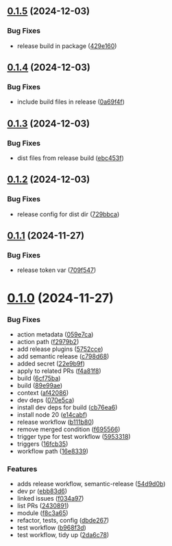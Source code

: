 ## [0.1.5](https://github.com/simonloynes/happi-labels/compare/v0.1.4...v0.1.5) (2024-12-03)


### Bug Fixes

* release build in package ([429e160](https://github.com/simonloynes/happi-labels/commit/429e1603708f63f07f5541cff541068a66bfedc4))

## [0.1.4](https://github.com/simonloynes/happi-labels/compare/v0.1.3...v0.1.4) (2024-12-03)


### Bug Fixes

* include build files in release ([0a69f4f](https://github.com/simonloynes/happi-labels/commit/0a69f4f241f0c50cfa30cd865456ee0447c6c0a5))

## [0.1.3](https://github.com/simonloynes/happi-labels/compare/v0.1.2...v0.1.3) (2024-12-03)


### Bug Fixes

* dist files from release build ([ebc453f](https://github.com/simonloynes/happi-labels/commit/ebc453f601c3e01a7eab88e4628b7091042c4c0b))

## [0.1.2](https://github.com/simonloynes/happi-labels/compare/v0.1.1...v0.1.2) (2024-12-03)


### Bug Fixes

* release config for dist dir ([729bbca](https://github.com/simonloynes/happi-labels/commit/729bbcad19f835df729cf07f38db6bc8622d0b92))

## [0.1.1](https://github.com/simonloynes/happi-labels/compare/v0.1.0...v0.1.1) (2024-11-27)


### Bug Fixes

* release token var ([709f547](https://github.com/simonloynes/happi-labels/commit/709f5475a61c0656a1888b0904d18d6854f3de30))

# [0.1.0](https://github.com/simonloynes/happi-labels/compare/v0.0.1...v0.1.0) (2024-11-27)


### Bug Fixes

* action metadata ([059e7ca](https://github.com/simonloynes/happi-labels/commit/059e7cae814bcd6a125be5caf59330eea29612a8))
* action path ([f2979b2](https://github.com/simonloynes/happi-labels/commit/f2979b2762e4e308d08decb115f9ebb1e143ddaf))
* add release plugins ([5752cce](https://github.com/simonloynes/happi-labels/commit/5752cce53d8324144e6e558f3371ab10fd6525c5))
* add semantic release ([c798d68](https://github.com/simonloynes/happi-labels/commit/c798d687bc076eea75048a6da1f35961381ea0dc))
* added secret ([22e9b9f](https://github.com/simonloynes/happi-labels/commit/22e9b9f31eaa0f4bb196e9c0545daa49ceb75ada))
* apply to related PRs ([f4a81f8](https://github.com/simonloynes/happi-labels/commit/f4a81f868de3a1a51aed7770686ac50395dc3fd4))
* build ([6cf75ba](https://github.com/simonloynes/happi-labels/commit/6cf75ba3a5fa39c89450d2b799301a1d084b8c2e))
* build ([89e99ae](https://github.com/simonloynes/happi-labels/commit/89e99aecfe5c455bb3889a834b9c30f52b18f286))
* context ([af42086](https://github.com/simonloynes/happi-labels/commit/af42086b528841038ef7c9f4246530e6bb4276c8))
* dev deps ([070e5ca](https://github.com/simonloynes/happi-labels/commit/070e5ca8cd6f19d502185b52ebbc7131146bb6fc))
* install dev deps for build ([cb76ea6](https://github.com/simonloynes/happi-labels/commit/cb76ea61a148a4cdf78ca2c9310e695c64752630))
* install node 20 ([e14cabf](https://github.com/simonloynes/happi-labels/commit/e14cabf7e83a0c4f5ad8bff5e9eab9d47a4902da))
* release workflow ([b111b80](https://github.com/simonloynes/happi-labels/commit/b111b8067d587664e95bd0048e43059abc8234d8))
* remove merged condition ([f695566](https://github.com/simonloynes/happi-labels/commit/f695566f2e3f357d58644ebb0173ce287a3fe6e1))
* trigger type for test workflow ([5953318](https://github.com/simonloynes/happi-labels/commit/59533180e4fb5f467c31cd5264cbbac3525fd9e5))
* triggers ([16fcb35](https://github.com/simonloynes/happi-labels/commit/16fcb35b497408d8dde67f915c67238f6d0300b0))
* workflow path ([16e8339](https://github.com/simonloynes/happi-labels/commit/16e8339e99f681e56f476f4a55d6fa7fddf6245e))


### Features

* adds release workflow, semantic-release ([54d9d0b](https://github.com/simonloynes/happi-labels/commit/54d9d0babfbb795a21af2d394a0efc0273b17419))
* dev pr ([ebb83d6](https://github.com/simonloynes/happi-labels/commit/ebb83d6a77a6a51656ad8eaa102a4704a30a05ae))
* linked issues ([f034a97](https://github.com/simonloynes/happi-labels/commit/f034a9754f907bd539216911cbacdd3d8a141775))
* list PRs ([2430891](https://github.com/simonloynes/happi-labels/commit/2430891b0c57f258f8c9592ebec332071dec0f0f))
* module ([f8c3a65](https://github.com/simonloynes/happi-labels/commit/f8c3a65813d1d9a95b58a09d82de78d0690f10ef))
* refactor, tests, config ([dbde267](https://github.com/simonloynes/happi-labels/commit/dbde2676800651d006d011a3fefda536cdefa187))
* test workflow ([b968f3d](https://github.com/simonloynes/happi-labels/commit/b968f3de28e65dc89772f088eed72d515592c1ea))
* test workflow, tidy up ([2da6c78](https://github.com/simonloynes/happi-labels/commit/2da6c78a9b9c0a23ff680ba261d7ff18c345ed78))
